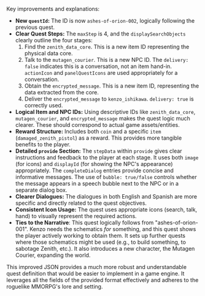 

Key improvements and explanations:

*   **New `questId`:**  The ID is now `ashes-of-orion-002`, logically following the previous quest.
*   **Clear Quest Steps:** The `maxStep` is 4, and the `displaySearchObjects` clearly outline the four stages:
    1.  Find the `zenith_data_core`.  This is a new item ID representing the physical data core.
    2.  Talk to the `mutagen_courier`. This is a new NPC ID.  The `delivery: false` indicates this is a conversation, not an item hand-in.  `actionIcon` and `panelQuestIcons` are used appropriately for a conversation.
    3.  Obtain the `encrypted_message`.  This is a new item ID, representing the data extracted from the core.
    4.  Deliver the `encrypted_message` to `kenzo_ishikawa`. `delivery: true` is correctly used.
*   **Logical Item and NPC IDs:**  Using descriptive IDs like `zenith_data_core`, `mutagen_courier`, and `encrypted_message` makes the quest logic much clearer.  These should correspond to actual game assets/entities.
*   **Reward Structure:** Includes both `coin` and a specific `item` (`damaged_zenith_pistol`) as a reward.  This provides more tangible benefits to the player.
*   **Detailed `provide` Section:** The `stepData` within `provide` gives clear instructions and feedback to the player at each stage.  It uses both `image` (for icons) and `displayId` (for showing the NPC's appearance) appropriately.  The `completeDialog` entries provide concise and informative messages.  The use of `bubble: true/false` controls whether the message appears in a speech bubble next to the NPC or in a separate dialog box.
*   **Clearer Dialogues:** The dialogues in both English and Spanish are more specific and directly related to the quest objectives.
*   **Consistent Icon Usage:** The quest uses appropriate icons (search, talk, hand) to visually represent the required actions.
* **Ties to the Narrative**: This quest logically follows from "ashes-of-orion-001". Kenzo needs the schematics *for* something, and this quest shows the player actively working to obtain them. It sets up further quests where those schematics might be used (e.g., to build something, to sabotage Zenith, etc.). It also introduces a new character, the Mutagen Courier, expanding the world.

This improved JSON provides a much more robust and understandable quest definition that would be easier to implement in a game engine. It leverages all the fields of the provided format effectively and adheres to the roguelike MMORPG's lore and setting.
